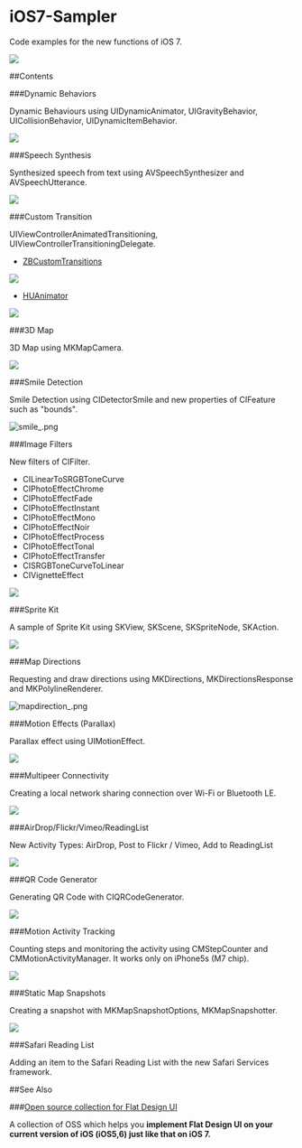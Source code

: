 iOS7-Sampler
============

Code examples for the new functions of iOS 7.

![](http://f.cl.ly/items/1t250s1N3z0c1g2H1N0P/iOS7Sampler1_r1_c1.png)


##Contents

###Dynamic Behaviors

Dynamic Behaviours using UIDynamicAnimator, UIGravityBehavior, UICollisionBehavior, UIDynamicItemBehavior.

![](http://f.cl.ly/items/3M2b110A141D1O0C0D0e/dynamics1__.png)

###Speech Synthesis

Synthesized speech from text using AVSpeechSynthesizer and AVSpeechUtterance.

![](http://f.cl.ly/items/3y0i3B0R3O3E1N1s1w20/speech___.png)

###Custom Transition

UIViewControllerAnimatedTransitioning, UIViewControllerTransitioningDelegate.

- [ZBCustomTransitions](https://github.com/zonble/ZBCustomTransitions)

![](http://f.cl.ly/items/2P0a2Z3W0W2P3p1W2L0X/transition_lines.png)


- [HUAnimator](https://github.com/cinkster/HUAnimator)

![](http://f.cl.ly/items/2S0X383R2T1j1X2Y1e3t/transition_gravity.png)


###3D Map

3D Map using MKMapCamera.

![](http://f.cl.ly/items/0R2T2a2s1A3s1G2n3I25/3DMap_.png)


###Smile Detection

Smile Detection using CIDetectorSmile and new properties of CIFeature such as "bounds".

![smile_.png](https://qiita-image-store.s3.amazonaws.com/0/3180/6b5202e3-749d-d5f8-88ba-1877290e33b2.png)


###Image Filters

New filters of CIFilter.


- CILinearToSRGBToneCurve
- CIPhotoEffectChrome
- CIPhotoEffectFade
- CIPhotoEffectInstant
- CIPhotoEffectMono
- CIPhotoEffectNoir
- CIPhotoEffectProcess
- CIPhotoEffectTonal
- CIPhotoEffectTransfer
- CISRGBToneCurveToLinear
- CIVignetteEffect


![](http://f.cl.ly/items/3K0T3c012o062b0o061c/imagefilters__.png)


###Sprite Kit

A sample of Sprite Kit using SKView, SKScene, SKSpriteNode, SKAction.

![](https://qiita-image-store.s3.amazonaws.com/0/3180/98fcfb76-5ac4-6c3b-cfca-a008790c948a.png)


###Map Directions

Requesting and draw directions using MKDirections, MKDirectionsResponse and MKPolylineRenderer.

![mapdirection_.png](https://qiita-image-store.s3.amazonaws.com/0/3180/3fe4c6f3-4d3d-0fd2-92ee-e5ffcac51b8e.png)

###Motion Effects (Parallax)

Parallax effect using UIMotionEffect.

![](http://f.cl.ly/items/3L2N2m3M1i0G45081o0j/parallax_.png)


###Multipeer Connectivity

Creating a local network sharing connection over Wi-Fi or Bluetooth LE.

![](http://f.cl.ly/items/3T432y3G1w1S1u2W0X0q/multipeer.png)


###AirDrop/Flickr/Vimeo/ReadingList

New Activity Types: AirDrop, Post to Flickr / Vimeo, Add to ReadingList

![](http://f.cl.ly/items/2V2E3P2f1X1z0E0E0E47/AirDrop_.png)


###QR Code Generator

Generating QR Code with CIQRCodeGenerator.

![](http://f.cl.ly/items/3E1q1t1L2n142r2i2I3S/qrcode__.png)


###Motion Activity Tracking

Counting steps and monitoring the activity using CMStepCounter and CMMotionActivityManager. It works only on iPhone5s (M7 chip).

![](http://f.cl.ly/items/391o07450F3U443B3i0v/m7_.png)


###Static Map Snapshots

Creating a snapshot with MKMapSnapshotOptions, MKMapSnapshotter.

![](http://f.cl.ly/items/2Q3d472D37002f063716/map_snapshot.png)


###Safari Reading List

Adding an item to the Safari Reading List with the new Safari Services framework.


##See Also

###[Open source collection for Flat Design UI](http://d.hatena.ne.jp/shu223/20130617/1371606128)

A collection of OSS which helps you **implement Flat Design UI on your current version of iOS (iOS5,6) just like that on iOS 7.**
